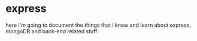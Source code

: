 # express

here i'm going to document the things that i know and learn about express, mongoDB and back-end related stuff
